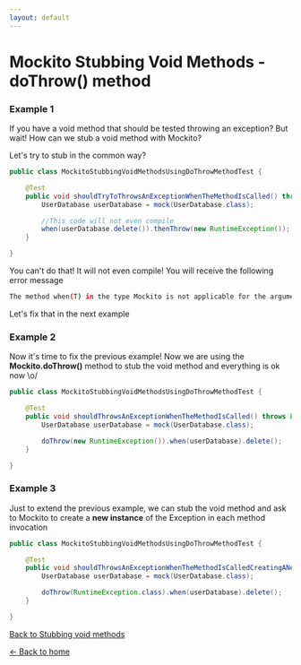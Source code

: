 ```yaml
---
layout: default
---
```


# Mockito Stubbing Void Methods - doThrow() method

### Example 1

If you have a void method that should be tested throwing an exception? But wait! How can we stub a void method with
Mockito?

Let's try to stub in the common way?

```java
public class MockitoStubbingVoidMethodsUsingDoThrowMethodTest {

	@Test
	public void shouldTryToThrowsAnExceptionWhenTheMethodIsCalled() throws Exception {
		UserDatabase userDatabase = mock(UserDatabase.class);

        //This code will not even compile
		when(userDatabase.delete()).thenThrow(new RuntimeException());
	}

}
```

You can't do that! It will not even compile! You will receive the following error message

```bash
The method when(T) in the type Mockito is not applicable for the arguments (void)
```

Let's fix that in the next example

### Example 2

Now it's time to fix the previous example! Now we are using the **Mockito.doThrow()** method
to stub the void method and everything is ok now \o/

```java
public class MockitoStubbingVoidMethodsUsingDoThrowMethodTest {

    @Test
	public void shouldThrowsAnExceptionWhenTheMethodIsCalled() throws Exception {
		UserDatabase userDatabase = mock(UserDatabase.class);

		doThrow(new RuntimeException()).when(userDatabase).delete();
	}

}

```

### Example 3

Just to extend the previous example, we can stub the void method and ask to Mockito to create
a **new instance** of the Exception in each method invocation

```java
public class MockitoStubbingVoidMethodsUsingDoThrowMethodTest {

    @Test
	public void shouldThrowsAnExceptionWhenTheMethodIsCalledCreatingANewInstanceOfTheException() throws Exception {
		UserDatabase userDatabase = mock(UserDatabase.class);

		doThrow(RuntimeException.class).when(userDatabase).delete();
	}

}
```

[Back to Stubbing void methods](stubbing-void-methods)

[<- Back to home](/)
